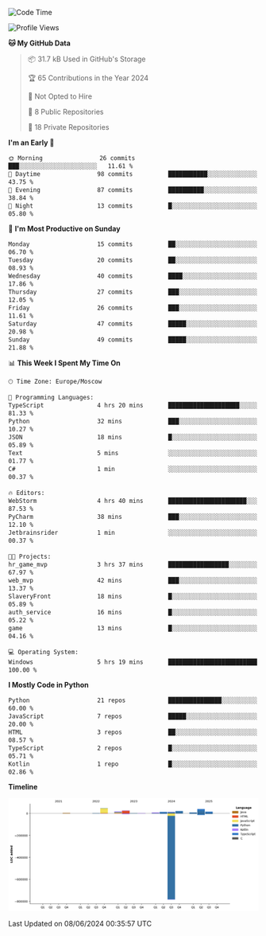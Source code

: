 <!--START_SECTION:waka-->
![Code Time](http://img.shields.io/badge/Code%20Time-351%20hrs%2035%20mins-blue)

![Profile Views](http://img.shields.io/badge/Profile%20Views-2-blue)

**🐱 My GitHub Data** 

> 📦 31.7 kB Used in GitHub's Storage 
 > 
> 🏆 65 Contributions in the Year 2024
 > 
> 🚫 Not Opted to Hire
 > 
> 📜 8 Public Repositories 
 > 
> 🔑 18 Private Repositories 
 > 
**I'm an Early 🐤** 

```text
🌞 Morning                26 commits          ███░░░░░░░░░░░░░░░░░░░░░░   11.61 % 
🌆 Daytime                98 commits          ███████████░░░░░░░░░░░░░░   43.75 % 
🌃 Evening                87 commits          ██████████░░░░░░░░░░░░░░░   38.84 % 
🌙 Night                  13 commits          █░░░░░░░░░░░░░░░░░░░░░░░░   05.80 % 
```
📅 **I'm Most Productive on Sunday** 

```text
Monday                   15 commits          ██░░░░░░░░░░░░░░░░░░░░░░░   06.70 % 
Tuesday                  20 commits          ██░░░░░░░░░░░░░░░░░░░░░░░   08.93 % 
Wednesday                40 commits          ████░░░░░░░░░░░░░░░░░░░░░   17.86 % 
Thursday                 27 commits          ███░░░░░░░░░░░░░░░░░░░░░░   12.05 % 
Friday                   26 commits          ███░░░░░░░░░░░░░░░░░░░░░░   11.61 % 
Saturday                 47 commits          █████░░░░░░░░░░░░░░░░░░░░   20.98 % 
Sunday                   49 commits          █████░░░░░░░░░░░░░░░░░░░░   21.88 % 
```


📊 **This Week I Spent My Time On** 

```text
🕑︎ Time Zone: Europe/Moscow

💬 Programming Languages: 
TypeScript               4 hrs 20 mins       ████████████████████░░░░░   81.33 % 
Python                   32 mins             ███░░░░░░░░░░░░░░░░░░░░░░   10.27 % 
JSON                     18 mins             █░░░░░░░░░░░░░░░░░░░░░░░░   05.89 % 
Text                     5 mins              ░░░░░░░░░░░░░░░░░░░░░░░░░   01.77 % 
C#                       1 min               ░░░░░░░░░░░░░░░░░░░░░░░░░   00.37 % 

🔥 Editors: 
WebStorm                 4 hrs 40 mins       ██████████████████████░░░   87.53 % 
PyCharm                  38 mins             ███░░░░░░░░░░░░░░░░░░░░░░   12.10 % 
Jetbrainsrider           1 min               ░░░░░░░░░░░░░░░░░░░░░░░░░   00.37 % 

🐱‍💻 Projects: 
hr_game_mvp              3 hrs 37 mins       █████████████████░░░░░░░░   67.97 % 
web_mvp                  42 mins             ███░░░░░░░░░░░░░░░░░░░░░░   13.37 % 
SlaveryFront             18 mins             █░░░░░░░░░░░░░░░░░░░░░░░░   05.89 % 
auth_service             16 mins             █░░░░░░░░░░░░░░░░░░░░░░░░   05.22 % 
game                     13 mins             █░░░░░░░░░░░░░░░░░░░░░░░░   04.16 % 

💻 Operating System: 
Windows                  5 hrs 19 mins       █████████████████████████   100.00 % 
```

**I Mostly Code in Python** 

```text
Python                   21 repos            ███████████████░░░░░░░░░░   60.00 % 
JavaScript               7 repos             █████░░░░░░░░░░░░░░░░░░░░   20.00 % 
HTML                     3 repos             ██░░░░░░░░░░░░░░░░░░░░░░░   08.57 % 
TypeScript               2 repos             █░░░░░░░░░░░░░░░░░░░░░░░░   05.71 % 
Kotlin                   1 repo              █░░░░░░░░░░░░░░░░░░░░░░░░   02.86 % 
```



**Timeline**

![Lines of Code chart](https://raw.githubusercontent.com/adlemx/adlemx/main/assets/bar_graph.png)


 Last Updated on 08/06/2024 00:35:57 UTC
<!--END_SECTION:waka-->
